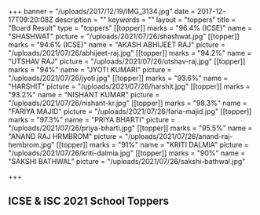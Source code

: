 +++
banner = "/uploads/2017/12/19/IMG_3134.jpg"
date = 2017-12-17T09:20:08Z
description = ""
keywords = ""
layout = "toppers"
title = "Board Result"
type = "toppers"
[[topper]]
marks = "96.4% (ICSE)"
name = "SHASHWAT"
picture = "/uploads/2021/07/26/shashwat.jpg"
[[topper]]
marks = "94.6% (ICSE)"
name = "AKASH ABHIJEET RAJ"
picture = "/uploads/2021/07/26/abhijeet-raj.jpg"
[[topper]]
marks = "94.2%"
name = "UTSHAV RAJ"
picture = "/uploads/2021/07/26/utshav-raj.jpg"
[[topper]]
marks = "94%"
name = "JYOTI KUMARI"
picture = "/uploads/2021/07/26/jyoti.jpg"
[[topper]]
marks = "93.6%"
name = "HARSHIT"
picture = "/uploads/2021/07/26/harshit.jpg"
[[topper]]
marks = "93.2%"
name = "NISHANT KUMAR"
picture = "/uploads/2021/07/26/nishant-kr.jpg"
[[topper]]
marks = "98.3%"
name = "FARIYA MAJID"
picture = "/uploads/2021/07/26/faria-majid.jpg"
[[topper]]
marks = "97.3%"
name = "PRIYA BHARTI"
picture = "/uploads/2021/07/26/priya-bharti.jpg"
[[topper]]
marks = "95.5%"
name = "ANAND RAJ HRMBROM"
picture = "/uploads/2021/07/26/anand-raj-hembrom.jpg"
[[topper]]
marks = "91%"
name = "KRITI DALMIA"
picture = "/uploads/2021/07/26/kriti-dalmia.jpg"
[[topper]]
marks = "90%"
name = "SAKSHI BATHWAL"
picture = "/uploads/2021/07/26/sakshi-bathwal.jpg"

+++
## ICSE & ISC 2021 School Toppers